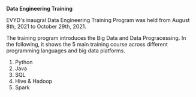 <b>Data Engineering Training</b>

EVYD's inaugral Data Engineering Training Program was held from August 8th, 2021 to October 29th, 2021.

The training program introduces the Big Data and Data Progracessing. In the following, it shows the 5 main training course across different programming languages and big data platforms.

1. Python
2. Java
3. SQL
4. Hive & Hadoop
5. Spark
